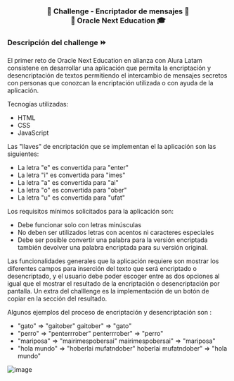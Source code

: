 <p align="center" width="300">
    <h3 align="center">🔑 Challenge - Encriptador de mensajes 🔐 <br> 🍵 Oracle Next Education 🎓 </h3>
</p>

### Descripción del challenge ⏩

El primer reto de Oracle Next Education en alianza con Alura Latam consistene en desarrollar una aplicación que permita la encriptación y desencriptación de textos permitiendo el intercambio de mensajes secretos con personas que conozcan la encriptación utilizada o con ayuda de la aplicación.

Tecnogías utilizadas:
- HTML
- CSS
- JavaScript

Las "llaves" de encriptación que se implementan el la aplicación son las siguientes:

- La letra "e" es convertida para "enter"
- La letra "i" es convertida para "imes"
- La letra "a" es convertida para "ai"
- La letra "o" es convertida para "ober"
- La letra "u" es convertida para "ufat"

Los requisitos mínimos solicitados para la aplicación son:

- Debe funcionar solo con letras minúsculas
- No deben ser utilizados letras con acentos ni caracteres especiales
- Debe ser posible convertir una palabra para la versión encriptada también devolver una palabra encriptada para su versión original.

Las funcionalidades generales que la aplicación requiere son mostrar los diferentes campos para
inserción del texto que será encriptado o desencriptado, y el usuario debe poder escoger entre as dos opciones al igual que el mostrar el resultado de la encriptación o desencriptación por pantalla. Un extra del challlenge es la implementación de un botón de copiar en la sección del resultado.

Algunos ejemplos del proceso de encriptación y desencriptación son :

- "gato" => "gaitober"
  gaitober" => "gato"
- "perro" => "penterrrober"
  penterrrober" => "perro"
- "mariposa" => "mairimespobersai"
  mairimespobersai" => "mariposa"
- "hola mundo" => "hoberlai mufatndober"
  hoberlai mufatndober" => "hola mundo"


![image](https://user-images.githubusercontent.com/72312430/213942548-fa2e8bcc-65cc-4466-8ba7-859c39ac313c.png)
